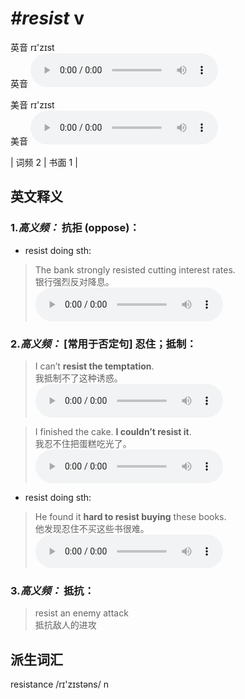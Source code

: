 # ***\#resist*** v
英音 rɪ'zɪst  
英音
<audio src="./media/resist-B.aac" controls="controls"></audio>

美音 rɪ'zɪst  
美音
<audio src="./media/resist.aac" controls="controls"></audio>



| 词频 2 | 书面 1 |  

英文释义
---
### 1.*高义频：* **抗拒 (oppose)：**  

- resist doing sth:

 > The bank strongly resisted cutting interest rates.   
 > 银行强烈反对降息。    
<audio src="./media/P367 resist1.aac" controls="controls"></audio>

### 2.*高义频：* **[常用于否定句] 忍住；抵制：**  

 > I can’t **resist the temptation**.   
 > 我抵制不了这种诱惑。    
<audio src="./media/resist-2.aac" controls="controls"></audio>

 > I finished the cake. **I couldn’t resist it**.   
 > 我忍不住把蛋糕吃光了。    
<audio src="./media/resist-3.aac" controls="controls"></audio>

- resist doing sth:

 > He found it **hard to resist buying** these books.   
 > 他发现忍住不买这些书很难。    
<audio src="./media/resist-4.aac" controls="controls"></audio>

### 3.*高义频：* **抵抗：**  

 > resist an enemy attack   
 > 抵抗敌人的进攻    


派生词汇
---
resistance /rɪ'zɪstəns/ n   

